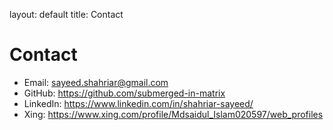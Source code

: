 
layout: default
title: Contact


# Contact
- Email: sayeed.shahriar@gmail.com
- GitHub: https://github.com/submerged-in-matrix
- LinkedIn: https://www.linkedin.com/in/shahriar-sayeed/
- Xing: https://www.xing.com/profile/Mdsaidul_Islam020597/web_profiles
